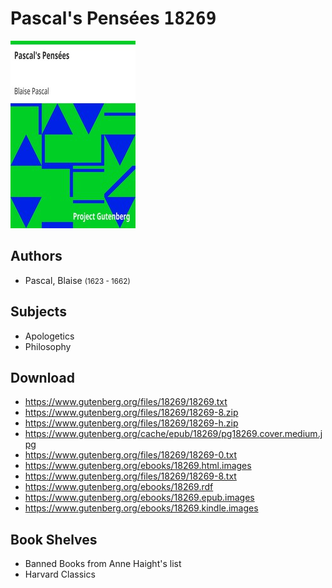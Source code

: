 # Pascal's Pensées <kbd>18269</kbd>

![](./cover.medium.jpg "")

## Authors


 - Pascal, Blaise <small>(1623 - 1662)</small>

## Subjects


 - Apologetics
 - Philosophy

## Download


 - https://www.gutenberg.org/files/18269/18269.txt
 - https://www.gutenberg.org/files/18269/18269-8.zip
 - https://www.gutenberg.org/files/18269/18269-h.zip
 - https://www.gutenberg.org/cache/epub/18269/pg18269.cover.medium.jpg
 - https://www.gutenberg.org/files/18269/18269-0.txt
 - https://www.gutenberg.org/ebooks/18269.html.images
 - https://www.gutenberg.org/files/18269/18269-8.txt
 - https://www.gutenberg.org/ebooks/18269.rdf
 - https://www.gutenberg.org/ebooks/18269.epub.images
 - https://www.gutenberg.org/ebooks/18269.kindle.images

## Book Shelves


 - Banned Books from Anne Haight's list
 - Harvard Classics
